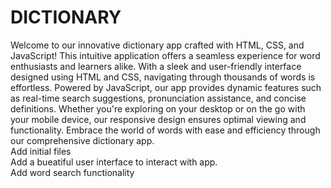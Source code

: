 # DICTIONARY
Welcome to our innovative dictionary app crafted with HTML, CSS, and JavaScript! This intuitive application offers a seamless experience for word enthusiasts and learners alike. With a sleek and user-friendly interface designed using HTML and CSS, navigating through thousands of words is effortless. Powered by JavaScript, our app provides dynamic features such as real-time search suggestions, pronunciation assistance, and concise definitions. Whether you're exploring on your desktop or on the go with your mobile device, our responsive design ensures optimal viewing and functionality. Embrace the world of words with ease and efficiency through our comprehensive dictionary app.
<br>
Add initial files
<br>
Add a bueatiful user interface to interact with app.
<br>
Add word search functionality